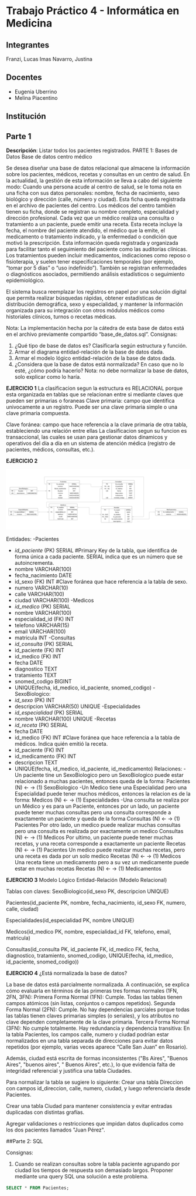 # Trabajo Práctico 4 - Informática en Medicina

## Integrantes
Franzi, Lucas
Imas Navarro, Justina

## Docentes

- Eugenia Uberrino
- Melina Piacentino

## Institución

## Parte 1

**Descripción**: Listar todos los pacientes registrados.
PARTE 1: Bases de Datos 
Base de datos centro médico 

Se desea diseñar una base de datos relacional que almacene la información sobre los pacientes, médicos, recetas y consultas en un centro de salud. En la actualidad, la gestión de esta información se lleva a cabo del siguiente modo: Cuando una persona acude al centro de salud, se le toma nota en una ficha con sus datos personales: nombre, fecha de nacimiento, sexo biológico y dirección (calle, número y ciudad). Esta ficha queda registrada en el archivo de pacientes del centro. Los médicos del centro también tienen su ficha, donde se registran su nombre completo, especialidad y dirección profesional. Cada vez que un médico realiza una consulta o tratamiento a un paciente, puede emitir una receta. Esta receta incluye la fecha, el nombre del paciente atendido, el médico que la emite, el medicamento o tratamiento indicado, y la enfermedad o condición que motivó la prescripción. Esta información queda registrada y organizada para facilitar tanto el seguimiento del paciente como las auditorías clínicas. Los tratamientos pueden incluir medicamentos, indicaciones como reposo o fisioterapia, y suelen tener especificaciones temporales (por ejemplo, “tomar por 5 días” o “uso indefinido”). También se registran enfermedades o diagnósticos asociados, permitiendo análisis estadísticos o seguimiento epidemiológico. 

El sistema busca reemplazar los registros en papel por una solución digital que permita realizar búsquedas rápidas, obtener estadísticas de distribución demográfica, sexo y especialidad, y mantener la información organizada para su integración con otros módulos médicos como historiales clínicos, turnos o recetas médicas. 

Nota: La implementación hecha por la cátedra de esta base de datos está en el archivo previamente compartido “base_de_datos.sql”. 
Consignas: 
1. ¿Qué tipo de base de datos es? Clasificarla según estructura y función. 
2. Armar el diagrama entidad-relación de la base de datos dada. 
3. Armar el modelo lógico entidad-relación de la base de datos dada. 
4. ¿Considera que la base de datos está normalizada? En caso que no lo esté, ¿cómo podría hacerlo? Nota: no debe normalizar la base de datos, solo explicar como lo haría. 

**EJERCICIO 1**
La clasificacion segun la estructura es RELACIONAL porque esta organizada en tablas que se relacionan entre si mediante claves que pueden ser primarias o foraneas
Clave primaria: campo que identifica univocamente a un registro. Puede ser una clave primaria simple o una clave primaria compuesta.

Clave foránea: campo que hace referencia a la clave primaria de otra tabla, estableciendo una relación entre ellas
La clasificacion segun su funcion es transaccional, las cuales se usan para gestionar datos dinamicos y operativos del día a día en un sistema de atención médica (registro de pacientes, médicos, consultas, etc.).

**EJERCICIO 2**

![Descripción de la imagen](ejercicio%202.png)

Entidades:
-Pacientes
- *id_paciente* (PK) SERIAL  #Primary Key de la tabla, que identifica de forma única a cada paciente. SERIAL indica que es un número que se autoincrementa.
- nombre VARCHAR(100)
- fecha_nacimiento DATE
- id_sexo (FK) INT #Clave foránea que hace referencia a la tabla de sexo. 
- numero VARCHAR(10)
- calle VARCHAR(100)
- ciudad VARCHAR(100)
-Medicos
- *id_medico* (PK) SERIAL
- nombre VARCHAR(100)
- especialidad_id (FK) INT
- telefono VARCHAR(15)
- email VARCHAR(100)
- matricula INT
-Consultas
- *id_consulta* (PK) SERIAL
- id_paciente (FK) INT
- id_medico (FK) INT
- fecha DATE
- diagnostico TEXT
- tratamiento TEXT
- snomed_codigo BIGINT
- UNIQUE(fecha, id_medico, id_paciente, snomed_codigo)
-SexoBiologico:
- *id_sexo* (PK) INT
- descripcion VARCHAR(50) UNIQUE
-Especialidades
- *id_especialidad* (PK) SERIAL
- nombre VARCHAR(100) UNIQUE
-Recetas
- *id_receta* (PK) SERIAL
- fecha DATE
- id_medico (FK) INT #Clave foránea que hace referencia a la tabla de médicos. Indica quién emitió la receta.
- id_paciente (FK) INT
- id_medicamento (FK) INT
- descripcion TEXT
- UNIQUE(fecha, id_medico, id_paciente, id_medicamento)
Relaciones:
-Un paciente tine un SexoBiologico pero un SexoBiologico puede estar relacionado a muchas pacientes, entonces queda de la forma:
Pacientes (N) ← → (1) SexoBiologico
-Un Medico tiene una Especialidad pero una Especialidad puede tener muchos médicos, entonces la relacion es de la forma:
Medicos (N) ← → (1) Especialidades
-Una consulta se realiza por un Médico y es para un Paciente, entonces por un lado, un paciente puede tener muchas consultas pero una consulta corresponde a exactamente un paciente y queda de la forma 
Consultas (N) ← → (1) Pacientes
Por otro lado, un medico puede realizar muchas consultas pero una consulta es realizada por exactamente un medico
Consultas (N) ← → (1) Medicos
Por ultimo, un paciente puede tener muchas recetas, y una receta corresponde a exactamente un paciente
Recetas (N) ← → (1) Pacientes
Un medico puede realizar muchas recetas, pero una receta es dada por un solo medico
Recetas (N) ← → (1) Medicos
Una receta tiene un medicamento pero a su vez un medicamente puede estar en muchas recetas
Recetas (N) ← → (1) Medicamentos

**EJERCICIO 3** Modelo Lógico Entidad-Relación (Modelo Relacional)

Tablas con claves:
SexoBiologico(id_sexo PK, descripcion UNIQUE)


Pacientes(id_paciente PK, nombre, fecha_nacimiento, id_sexo FK, numero, calle, ciudad)


Especialidades(id_especialidad PK, nombre UNIQUE)


Medicos(id_medico PK, nombre, especialidad_id FK, telefono, email, matricula)


Consultas(id_consulta PK, id_paciente FK, id_medico FK, fecha, diagnostico, tratamiento, snomed_codigo, UNIQUE(fecha, id_medico, id_paciente, snomed_codigo))

**EJERCICIO 4** ¿Está normalizada la base de datos?

La base de datos está parcialmente normalizada. A continuación, se explica cómo evaluarla en términos de las primeras tres formas normales (1FN, 2FN, 3FN):
Primera Forma Normal (1FN):
Cumple. Todas las tablas tienen campos atómicos (sin listas, conjuntos o campos repetidos).
Segunda Forma Normal (2FN):
Cumple. No hay dependencias parciales porque todas las tablas tienen claves primarias simples (o seriales), y los atributos no clave dependen completamente de la clave primaria.
Tercera Forma Normal (3FN):
No cumple totalmente.
 Hay redundancia y dependencia transitiva:
En la tabla Pacientes, los campos calle, numero y ciudad podrían estar normalizados en una tabla separada de direcciones para evitar datos repetidos (por ejemplo, varias veces aparece “Calle San Juan” en Rosario).


Además, ciudad está escrita de formas inconsistentes ("Bs Aires", "Buenos Aires", "buenos aires", " Buenos Aires", etc.), lo que evidencia falta de integridad referencial y justifica una tabla Ciudades.


Para normalizar la tabla se sugiere lo siguiente:
Crear una tabla Direccion con campos id_direccion, calle, numero, ciudad, y luego referenciarla desde Pacientes.


Crear una tabla Ciudad para mantener consistencia y evitar entradas duplicadas con distintas grafías.


Agregar validaciones o restricciones que impidan datos duplicados como los dos pacientes llamados "Juan Pérez".



##Parte 2: SQL 

Consignas: 
1. Cuando se realizan consultas sobre la tabla paciente agrupando por ciudad los tiempos de respuesta son demasiado largos. Proponer mediante una query SQL una solución a este problema. 


```sql
SELECT * FROM Pacientes;
